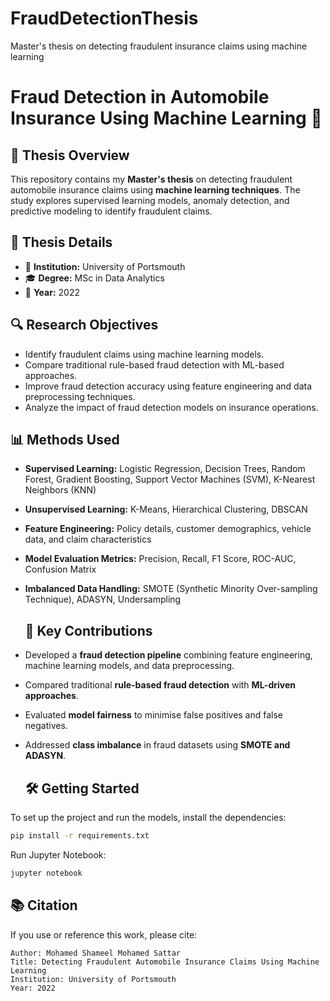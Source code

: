 # FraudDetectionThesis
Master's thesis on detecting fraudulent insurance claims using machine learning 
# Fraud Detection in Automobile Insurance Using Machine Learning 🚀

## 📄 Thesis Overview
This repository contains my **Master's thesis** on detecting fraudulent automobile insurance claims using **machine learning techniques**. The study explores supervised learning models, anomaly detection, and predictive modeling to identify fraudulent claims.

## 📌 Thesis Details
- 🏫 **Institution:** University of Portsmouth  
- 🎓 **Degree:** MSc in Data Analytics  
- 📅 **Year:** 2022  


## 🔍 Research Objectives
- Identify fraudulent claims using machine learning models.
- Compare traditional rule-based fraud detection with ML-based approaches.
- Improve fraud detection accuracy using feature engineering and data preprocessing techniques.
- Analyze the impact of fraud detection models on insurance operations.

## 📊 Methods Used
- **Supervised Learning:** Logistic Regression, Decision Trees, Random Forest, Gradient Boosting, Support Vector Machines (SVM), K-Nearest Neighbors (KNN)
- **Unsupervised Learning:** K-Means, Hierarchical Clustering, DBSCAN
- **Feature Engineering:** Policy details, customer demographics, vehicle data, and claim characteristics
- **Model Evaluation Metrics:** Precision, Recall, F1 Score, ROC-AUC, Confusion Matrix
- **Imbalanced Data Handling:** SMOTE (Synthetic Minority Over-sampling Technique), ADASYN, Undersampling

  ## 🎯 Key Contributions
- Developed a **fraud detection pipeline** combining feature engineering, machine learning models, and data preprocessing.
- Compared traditional **rule-based fraud detection** with **ML-driven approaches**.
- Evaluated **model fairness** to minimise false positives and false negatives.
- Addressed **class imbalance** in fraud datasets using **SMOTE and ADASYN**.

  ## 🛠️ Getting Started
To set up the project and run the models, install the dependencies:
```bash
pip install -r requirements.txt
```
Run Jupyter Notebook:
```bash
jupyter notebook
```

## 📚 Citation
If you use or reference this work, please cite:
```
Author: Mohamed Shameel Mohamed Sattar
Title: Detecting Fraudulent Automobile Insurance Claims Using Machine Learning
Institution: University of Portsmouth
Year: 2022
```

